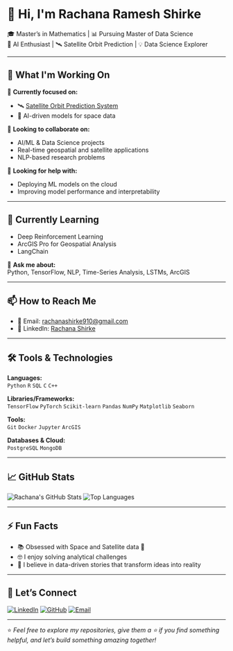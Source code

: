 # 👋 Hi, I'm Rachana Ramesh Shirke

🎓 Master’s in Mathematics | 📊 Pursuing Master of Data Science  
🚀 AI Enthusiast | 🛰️ Satellite Orbit Prediction | 💡 Data Science Explorer

---

## 💼 What I'm Working On

🔭 **Currently focused on:**  
- 🛰️ [Satellite Orbit Prediction System](#)  
- 🧠 AI-driven models for space data  


👯 **Looking to collaborate on:**  
- AI/ML & Data Science projects  
- Real-time geospatial and satellite applications  
- NLP-based research problems

🤝 **Looking for help with:**  
- Deploying ML models on the cloud  
- Improving model performance and interpretability

---

## 🌱 Currently Learning
- Deep Reinforcement Learning  
- ArcGIS Pro for Geospatial Analysis  
- LangChain 

💬 **Ask me about:**  
Python, TensorFlow, NLP, Time-Series Analysis, LSTMs, ArcGIS

---

## 📫 How to Reach Me
- 📧 Email: [rachanashirke910@gmail.com](mailto:rachanashirke910@gmail.com)  
- 🔗 LinkedIn: [Rachana Shirke](https://www.linkedin.com/in/rachanashirke/)  

---

## 🛠️ Tools & Technologies

**Languages:**  
`Python` `R` `SQL` `C` `C++`

**Libraries/Frameworks:**  
`TensorFlow` `PyTorch` `Scikit-learn` `Pandas` `NumPy` `Matplotlib` `Seaborn`

**Tools:**  
`Git` `Docker` `Jupyter` `ArcGIS` 

**Databases & Cloud:**  
 `PostgreSQL` `MongoDB`

---

## 📈 GitHub Stats

![Rachana's GitHub Stats](https://github-readme-stats.vercel.app/api?username=rachana-shirke&show_icons=true&theme=radical)
![Top Languages](https://github-readme-stats.vercel.app/api/top-langs/?username=rachana-shirke&layout=compact&theme=radical)

---

## ⚡ Fun Facts

- 📚 Obsessed with Space and Satellite data 📡  
- 🤓 I enjoy solving analytical challenges  
- 💫 I believe in data-driven stories that transform ideas into reality

---

## 🔗 Let’s Connect

[![LinkedIn](https://img.shields.io/badge/-LinkedIn-blue?style=flat-square&logo=linkedin&logoColor=white)](https://www.linkedin.com/in/rachanashirke/)
[![GitHub](https://img.shields.io/badge/-GitHub-black?style=flat-square&logo=github&logoColor=white)](https://github.com/rachana-shirke)
[![Email](https://img.shields.io/badge/-Email-red?style=flat-square&logo=gmail&logoColor=white)](mailto:rachanashirke910@gmail.com)

---

⭐️ *Feel free to explore my repositories, give them a ⭐ if you find something helpful, and let’s build something amazing together!*
